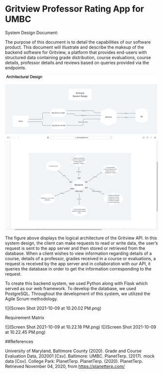 # Gritview Professor Rating App for UMBC 

System Design Document:

The purpose of this document is to detail the capabilities of our software product. This document will illustrate and describe the makeup of the backend software 
for Gritview, a platform that provides end-users with structured data containing grade distribution, course evaluations, course details, professor details and 
reviews based on queries provided via the endpoints.

![](Architecture.png)
![](Architecture2.png)

The figure above displays the logical architecture of the Gritview API. In this system design, the client can make requests to read or write data, the user’s request is sent to the app server and then stored or retrieved from the database. When a client wishes to view information regarding details of a course, details of a professor, grades received in a course or evaluations, a request is received by the app server and in collaboration with our API, it queries the database in order to get the information corresponding to the request.


To create this backend system, we used Python along with Flask which served as our web framework. To develop the database, we used PostgreSQL. Throughout the development of this system, we utilized the Agile Scrum methodology. 

![](Screen Shot 2021-10-09 at 10.20.02 PM.png)

Requirement Matrix

![](Screen Shot 2021-10-09 at 10.22.18 PM.png)
![](Screen Shot 2021-10-09 at 10.22.45 PM.png)



##References

University of Maryland, Baltimore County (2020). Grade and Course Evaluation Data, 202001 [Csv]. Baltimore: UMBC.
PlanetTerp. (2017). mock data [Csv]. College Park: PlanetTerp.
PlanetTerp. (2020). PlanetTerp. Retrieved November 04, 2020, from https://planetterp.com/
